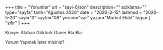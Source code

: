 +++
title = "Yorumlar"
url = "sayi-0/son"
description=""
aciklama=""
type="sayfa"
tarih="Ağustos 2020"
date = "2020-3-15"
lastmod = "2020-5-20"
sayi="0"
sayfa="08"
yorum="var"
yazar="Markut Ekibi"
tags= [
    "sifir"
]
+++

Künye:
Atahan Göktürk Güner
Bla Bla

Yorum Yapmak İster misiniz?